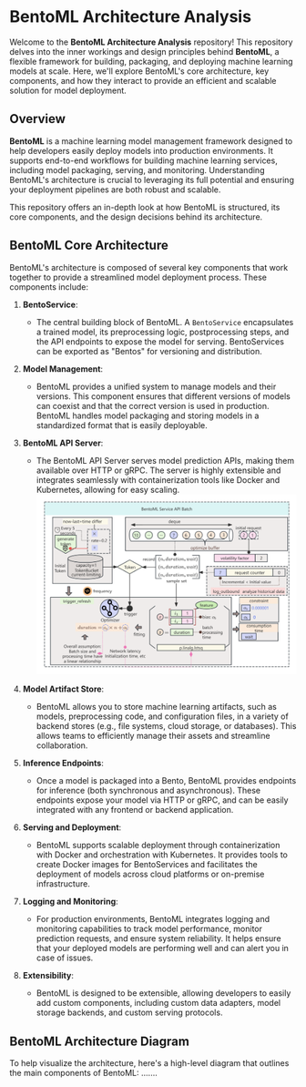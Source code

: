 # BentoML Architecture Analysis

Welcome to the **BentoML Architecture Analysis** repository! This repository delves into the inner workings and design principles behind **BentoML**, a flexible framework for building, packaging, and deploying machine learning models at scale. Here, we'll explore BentoML's core architecture, key components, and how they interact to provide an efficient and scalable solution for model deployment.

## Overview

**BentoML** is a machine learning model management framework designed to help developers easily deploy models into production environments. It supports end-to-end workflows for building machine learning services, including model packaging, serving, and monitoring. Understanding BentoML's architecture is crucial to leveraging its full potential and ensuring your deployment pipelines are both robust and scalable.

This repository offers an in-depth look at how BentoML is structured, its core components, and the design decisions behind its architecture.

## BentoML Core Architecture

BentoML's architecture is composed of several key components that work together to provide a streamlined model deployment process. These components include:

1. **BentoService**:
   - The central building block of BentoML. A `BentoService` encapsulates a trained model, its preprocessing logic, postprocessing steps, and the API endpoints to expose the model for serving. BentoServices can be exported as "Bentos" for versioning and distribution.

2. **Model Management**:
   - BentoML provides a unified system to manage models and their versions. This component ensures that different versions of models can coexist and that the correct version is used in production. BentoML handles model packaging and storing models in a standardized format that is easily deployable.

3. **BentoML API Server**:
   - The BentoML API Server serves model prediction APIs, making them available over HTTP or gRPC. The server is highly extensible and integrates seamlessly with containerization tools like Docker and Kubernetes, allowing for easy scaling. 
   ![alt text](images/adaptive_batching.png)

4. **Model Artifact Store**:
   - BentoML allows you to store machine learning artifacts, such as models, preprocessing code, and configuration files, in a variety of backend stores (e.g., file systems, cloud storage, or databases). This allows teams to efficiently manage their assets and streamline collaboration.

5. **Inference Endpoints**:
   - Once a model is packaged into a Bento, BentoML provides endpoints for inference (both synchronous and asynchronous). These endpoints expose your model via HTTP or gRPC, and can be easily integrated with any frontend or backend application.

6. **Serving and Deployment**:
   - BentoML supports scalable deployment through containerization with Docker and orchestration with Kubernetes. It provides tools to create Docker images for BentoServices and facilitates the deployment of models across cloud platforms or on-premise infrastructure.

7. **Logging and Monitoring**:
   - For production environments, BentoML integrates logging and monitoring capabilities to track model performance, monitor prediction requests, and ensure system reliability. It helps ensure that your deployed models are performing well and can alert you in case of issues.

8. **Extensibility**:
   - BentoML is designed to be extensible, allowing developers to easily add custom components, including custom data adapters, model storage backends, and custom serving protocols.

## BentoML Architecture Diagram

To help visualize the architecture, here's a high-level diagram that outlines the main components of BentoML:
.......
